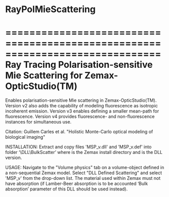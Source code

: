 # RayPolMieScattering

==============================================================================
Ray Tracing Polarisation-sensitive Mie Scattering for Zemax-OpticStudio(TM)
==============================================================================

Enables polarisation-sensitive Mie scattering in Zemax-OpticStudio(TM). Version v2 also adds the capability of modeling fluorescence as isotropic incoherent emission. Version v3 enables defining a smaller mean-path for fluorescence. Version v4 provides fluorescence- and non-fluorescence instances for simultaneous use.

Citation: Guillem Carles et al. "Holistic Monte-Carlo optical modeling of biological imaging"

INSTALLATION:
Extract and copy files 'MSP_v<x>.dll' and 'MSP_v<x>.def' into folder ‘<installation directory>\DLL\BulkScatter’ where <installation directory> is the Zemax install directory and <x> is the DLL version.

USAGE:
Navigate to the "Volume physics" tab on a volume-object defined in a non-sequential Zemax model. Select "DLL Defined Scattering" and select 'MSP_v<x>' from the drop-down list. The material used within Zemax must not have absorption (if Lamber-Beer absorption is to be accounted ‘Bulk absorption’ parameter of this DLL should be used instead).
